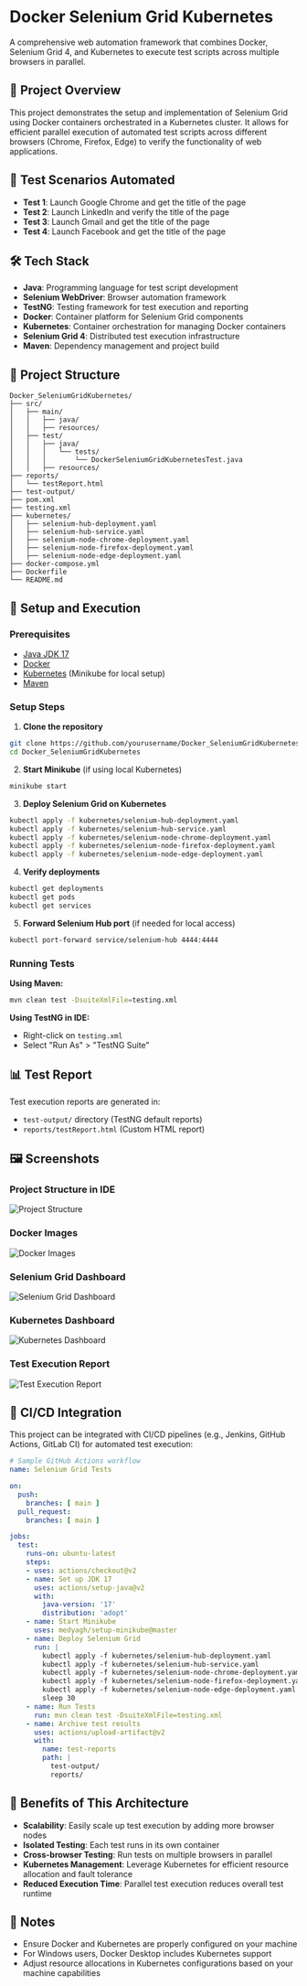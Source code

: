 # Docker Selenium Grid Kubernetes

A comprehensive web automation framework that combines Docker, Selenium Grid 4, and Kubernetes to execute test scripts across multiple browsers in parallel.

## 📖 Project Overview

This project demonstrates the setup and implementation of Selenium Grid using Docker containers orchestrated in a Kubernetes cluster. It allows for efficient parallel execution of automated test scripts across different browsers (Chrome, Firefox, Edge) to verify the functionality of web applications.

## 🧪 Test Scenarios Automated

- **Test 1**: Launch Google Chrome and get the title of the page
- **Test 2**: Launch LinkedIn and verify the title of the page
- **Test 3**: Launch Gmail and get the title of the page
- **Test 4**: Launch Facebook and get the title of the page

## 🛠️ Tech Stack

- **Java**: Programming language for test script development
- **Selenium WebDriver**: Browser automation framework
- **TestNG**: Testing framework for test execution and reporting
- **Docker**: Container platform for Selenium Grid components
- **Kubernetes**: Container orchestration for managing Docker containers
- **Selenium Grid 4**: Distributed test execution infrastructure
- **Maven**: Dependency management and project build

## 📁 Project Structure

```
Docker_SeleniumGridKubernetes/
├── src/
│   ├── main/
│   │   ├── java/
│   │   ├── resources/
│   ├── test/
│   │   ├── java/
│   │   │   └── tests/
│   │   │       └── DockerSeleniumGridKubernetesTest.java
│   │   ├── resources/
├── reports/
│   └── testReport.html
├── test-output/
├── pom.xml
├── testing.xml
├── kubernetes/
│   ├── selenium-hub-deployment.yaml
│   ├── selenium-hub-service.yaml
│   ├── selenium-node-chrome-deployment.yaml
│   ├── selenium-node-firefox-deployment.yaml
│   ├── selenium-node-edge-deployment.yaml
├── docker-compose.yml
├── Dockerfile
└── README.md
```

## 🔧 Setup and Execution

### Prerequisites

- [Java JDK 17](https://www.oracle.com/java/technologies/downloads/)
- [Docker](https://www.docker.com/products/docker-desktop)
- [Kubernetes](https://kubernetes.io/docs/setup/) (Minikube for local setup)
- [Maven](https://maven.apache.org/download.cgi)

### Setup Steps

1. **Clone the repository**

```bash
git clone https://github.com/yourusername/Docker_SeleniumGridKubernetes.git
cd Docker_SeleniumGridKubernetes
```

2. **Start Minikube** (if using local Kubernetes)

```bash
minikube start
```

3. **Deploy Selenium Grid on Kubernetes**

```bash
kubectl apply -f kubernetes/selenium-hub-deployment.yaml
kubectl apply -f kubernetes/selenium-hub-service.yaml
kubectl apply -f kubernetes/selenium-node-chrome-deployment.yaml
kubectl apply -f kubernetes/selenium-node-firefox-deployment.yaml
kubectl apply -f kubernetes/selenium-node-edge-deployment.yaml
```

4. **Verify deployments**

```bash
kubectl get deployments
kubectl get pods
kubectl get services
```

5. **Forward Selenium Hub port** (if needed for local access)

```bash
kubectl port-forward service/selenium-hub 4444:4444
```

### Running Tests

**Using Maven:**

```bash
mvn clean test -DsuiteXmlFile=testing.xml
```

**Using TestNG in IDE:**
- Right-click on `testing.xml`
- Select "Run As" > "TestNG Suite"

## 📊 Test Report

Test execution reports are generated in:
- `test-output/` directory (TestNG default reports)
- `reports/testReport.html` (Custom HTML report)


## 🖼️ Screenshots

### Project Structure in IDE
![Project Structure](project_structure.png)

### Docker Images
![Docker Images](docker_images.png)

### Selenium Grid Dashboard
![Selenium Grid Dashboard](selenium_grid.png)

### Kubernetes Dashboard
![Kubernetes Dashboard](kubernetes_dashboard.png)

### Test Execution Report
![Test Execution Report](test_report.png)


## 🔄 CI/CD Integration

This project can be integrated with CI/CD pipelines (e.g., Jenkins, GitHub Actions, GitLab CI) for automated test execution:

```yaml
# Sample GitHub Actions workflow
name: Selenium Grid Tests

on:
  push:
    branches: [ main ]
  pull_request:
    branches: [ main ]

jobs:
  test:
    runs-on: ubuntu-latest
    steps:
    - uses: actions/checkout@v2
    - name: Set up JDK 17
      uses: actions/setup-java@v2
      with:
        java-version: '17'
        distribution: 'adopt'
    - name: Start Minikube
      uses: medyagh/setup-minikube@master
    - name: Deploy Selenium Grid
      run: |
        kubectl apply -f kubernetes/selenium-hub-deployment.yaml
        kubectl apply -f kubernetes/selenium-hub-service.yaml
        kubectl apply -f kubernetes/selenium-node-chrome-deployment.yaml
        kubectl apply -f kubernetes/selenium-node-firefox-deployment.yaml
        kubectl apply -f kubernetes/selenium-node-edge-deployment.yaml
        sleep 30
    - name: Run Tests
      run: mvn clean test -DsuiteXmlFile=testing.xml
    - name: Archive test results
      uses: actions/upload-artifact@v2
      with:
        name: test-reports
        path: |
          test-output/
          reports/
```

## 🚀 Benefits of This Architecture

- **Scalability**: Easily scale up test execution by adding more browser nodes
- **Isolated Testing**: Each test runs in its own container
- **Cross-browser Testing**: Run tests on multiple browsers in parallel
- **Kubernetes Management**: Leverage Kubernetes for efficient resource allocation and fault tolerance
- **Reduced Execution Time**: Parallel test execution reduces overall test runtime

## 📝 Notes

- Ensure Docker and Kubernetes are properly configured on your machine
- For Windows users, Docker Desktop includes Kubernetes support
- Adjust resource allocations in Kubernetes configurations based on your machine capabilities

